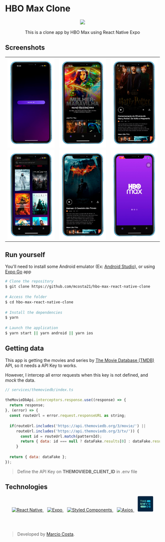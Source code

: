 # HBO Max Clone

<p align="center">
  <img src="https://github.com/mcosta21/hbo-max-react-native-clone/blob/main/.github/hbomax-gif.gif"/> 
<p/>

<p align="center">This is a clone app by HBO Max using React Native Expo</p>

## Screenshots

<table align="center">
  <tr>
    <td valign="top">
      <img width="280" src="https://github.com/mcosta21/hbo-max-react-native-clone/blob/main/.github/screenshot-0.png" />
    </td>
    <td valign="top">
      <img width="280" src="https://github.com/mcosta21/hbo-max-react-native-clone/blob/main/.github/screenshot-1.png" />
    </td>
    <td valign="top">
      <img width="280" src="https://github.com/mcosta21/hbo-max-react-native-clone/blob/main/.github/screenshot-2.png" />
    </td>
  </tr>
  <tr>
    <td valign="top">
      <img width="280" src="https://github.com/mcosta21/hbo-max-react-native-clone/blob/main/.github/screenshot-3.png" />
    </td>
    <td valign="top">
      <img width="280" src="https://github.com/mcosta21/hbo-max-react-native-clone/blob/main/.github/screenshot-4.png" />
    </td>
    <td valign="top">
      <img width="280" src="https://github.com/mcosta21/hbo-max-react-native-clone/blob/main/.github/screenshot-5.png" />
    </td>
  </tr>
</table>

## Run yourself

You'll need to install some Android emulator (Ex: [Android Studio](https://developer.android.com/studio)), or using [Expo Go](https://expo.dev/client) app

```bash
# Clone the repository
$ git clone https://github.com/mcosta21/hbo-max-react-native-clone

# Access the folder
$ cd hbo-max-react-native-clone

# Install the dependencies
$ yarn

# Launch the application
$ yarn start || yarn android || yarn ios
```

## Getting data

This app is getting the movies and series by [The Movie Database (TMDB)](https://www.themoviedb.org/) API, so it needs a API Key to works. 

However, I intercep all error requests when this key is not defined, and *mock* the data.

```javascript
// services/themoviedb/index.ts

theMovieDbApi.interceptors.response.use((response) => {
  return response;
}, (error) => {
  const routeUrl = error.request.responseURL as string;

  if(routeUrl.includes('https://api.themoviedb.org/3/movie/') ||
     routeUrl.includes('https://api.themoviedb.org/3/tv/')) {
       const id = routeUrl.match(patternId);
       return { data: id === null ? dataFake.results[0] : dataFake.results.find(x => x.id === Number(String(id[0]).replace('?', ''))) }
     }

  return { data: dataFake };
});
```

> Define the API Key on **THEMOVIEDB_CLIENT_ID** in .env file


## Technologies

<p align="center">
 <a href="https://reactnative.dev/" target="_blank">
   <img src="https://upload.wikimedia.org/wikipedia/commons/thumb/a/a7/React-icon.svg/200px-React-icon.svg.png" alt="React Native" height="50" />
 </a>
  &nbsp&nbsp  
 <a href="https://expo.dev/" target="_blank">
   <img src="https://image.winudf.com/v2/image1/aG9zdC5leHAuZXhwb25lbnRfaWNvbl8xNjAxNzEwNzk5XzAxMA/icon.png?w=&fakeurl=1" alt="Expo" height="50" />
 </a>
  &nbsp&nbsp
  <a href="https://styled-components.com/" target="_blank">
    <img src="https://ih1.redbubble.net/image.446304524.2298/st,small,507x507-pad,600x600,f8f8f8.u2.jpg" alt="Styled Components" height="50">
  </a>
  &nbsp&nbsp
  <a href="https://axios-http.com/docs/intro" target="_blank">
    <img src="https://miro.medium.com/max/1400/1*cNzp6bhkU1Zf53QyVIgDog.png" alt="Axios" height="50">
  </a>
  &nbsp&nbsp
  <a href="https://www.themoviedb.org/" target="_blank">
    <img src="https://github.com/mcosta21/netflix-clone-reactjs/blob/master/docs/icon-tmdb.png?raw=true" alt="TMDB" height="50">
  </a>
</p>

<br/>
<br/>

> Developed by [Marcio Costa](https://www.linkedin.com/in/mcosta21/).
